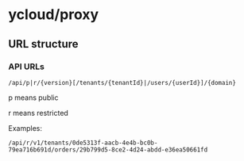 # ycloud/proxy

## URL structure

### API URLs

```
/api/p|r/{version}[/tenants/{tenantId}|/users/{userId}]/{domain}
```

p means public

r means restricted

Examples:

```
/api/r/v1/tenants/0de5313f-aacb-4e4b-bc0b-79ea716b691d/orders/29b799d5-8ce2-4d24-abdd-e36ea50661fd
```
